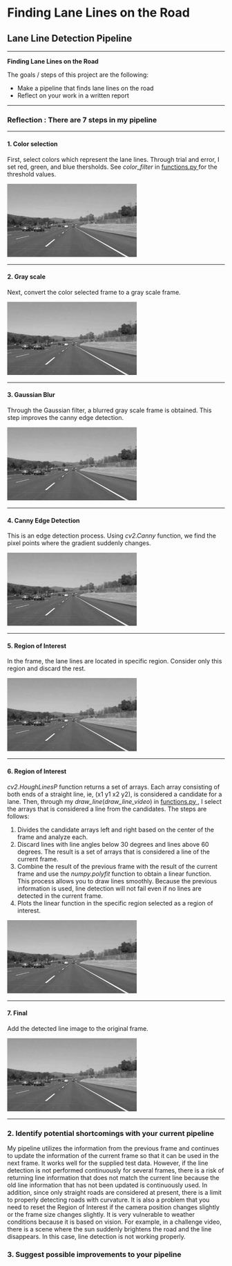 # **Finding Lane Lines on the Road** 

## Lane Line Detection Pipeline

---

**Finding Lane Lines on the Road**

The goals / steps of this project are the following:
* Make a pipeline that finds lane lines on the road
* Reflect on your work in a written report


[//]: # (Image References)

[image1]: ./examples/grayscale.jpg "Grayscale"

---

### Reflection : There are 7 steps in my pipeline

---

#### 1. Color selection

First, select colors which represent the lane lines. Through trial and error, I set red, green, and blue thersholds. See _color_filter_ in [functions.py ]() for the threshold values.

![alt text][image1]

---

#### 2. Gray scale

Next, convert the color selected frame to a gray scale frame.

![alt text][image1]

---

#### 3. Gaussian Blur

Through the Gaussian filter, a blurred gray scale frame is obtained. This step improves the canny edge detection.

![alt text][image1]

---

#### 4. Canny Edge Detection

This is an edge detection process. Using _cv2.Canny_ function, we find the pixel points where the gradient suddenly changes.

![alt text][image1]

---

#### 5. Region of Interest

In the frame, the lane lines are located in specific region. Consider only this region and discard the rest. 

![alt text][image1]

---

#### 6. Region of Interest

_cv2.HoughLinesP_ function returns a set of arrays. Each array consisting of both ends of a straight line, ie, (x1 y1 x2 y2), is considered a candidate for a lane. Then, through my _draw_line_(_draw_line_video_) in [functions.py ](), I select the arrays that is considered a line from the candidates. The steps are follows:

1. Divides the candidate arrays left and right based on the center of the frame and analyze each.
2. Discard lines with line angles below 30 degrees and lines above 60 degrees. The result is a set of arrays that is considered a line of the current frame.
3. Combine the result of the previous frame with the result of the current frame and use the _numpy.polyfit_ function to obtain a linear function. This process allows you to draw lines smoothly. Because the previous information is used, line detection will not fail even if no lines are detected in the current frame. 
4. Plots the linear function in the specific region selected as a region of interest.

![alt text][image1]

---

#### 7. Final

Add the detected line image to the original frame.

![alt text][image1]

---

### 2. Identify potential shortcomings with your current pipeline

My pipeline utilizes the information from the previous frame and continues to update the information of the current frame so that it can be used in the next frame. It works well for the supplied test data. However, if the line detection is not performed continuously for several frames, there is a risk of returning line information that does not match the current line because the old line information that has not been updated is continuously used. In addition, since only straight roads are considered at present, there is a limit to properly detecting roads with curvature. It is also a problem that you need to reset the Region of Interest if the camera position changes slightly or the frame size changes slightly. It is very vulnerable to weather conditions because it is based on vision. For example, in a challenge video, there is a scene where the sun suddenly brightens the road and the line disappears. In this case, line detection is not working properly.


### 3. Suggest possible improvements to your pipeline

